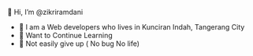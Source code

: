 👋 Hi, I’m @zikriramdani
- 🌱 I am a Web developers who lives in Kunciran Indah, Tangerang City
- 💞️ Want to Continue Learning
- 💞️ Not easily give up ( No bug No life)

<!---
zikriramdani/zikriramdani is a ✨ special ✨ repository because its `README.md` (this file) appears on your GitHub profile.
You can click the Preview link to take a look at your changes.
--->
